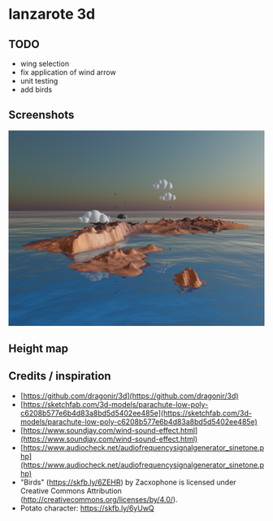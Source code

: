 # lanzarote 3d

## TODO

- wing selection
- fix application of wind arrow
- unit testing
- add birds

## Screenshots

![Screenshot](https://raw.githubusercontent.com/iloire/lanzarote3d/master/screenshots/screenshot2.png)

## Height map


## Credits / inspiration

- [https://github.com/dragonir/3d](https://github.com/dragonir/3d)
- [https://sketchfab.com/3d-models/parachute-low-poly-c6208b577e6b4d83a8bd5d5402ee485e](https://sketchfab.com/3d-models/parachute-low-poly-c6208b577e6b4d83a8bd5d5402ee485e)
- [https://www.soundjay.com/wind-sound-effect.html](https://www.soundjay.com/wind-sound-effect.html)
- [https://www.audiocheck.net/audiofrequencysignalgenerator_sinetone.php](https://www.audiocheck.net/audiofrequencysignalgenerator_sinetone.php)
- "Birds" (https://skfb.ly/6ZEHR) by Zacxophone is licensed under Creative Commons Attribution (http://creativecommons.org/licenses/by/4.0/).
- Potato character: https://skfb.ly/6yUwQ

